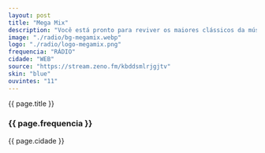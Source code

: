 ```yaml
---
layout: post
title: "Mega Mix"
description: "Você está pronto para reviver os maiores clássicos da música? Sintonize agora e deiche a música levar você para uma viagem no tempo."
image: "./radio/bg-megamix.webp"
logo: "./radio/logo-megamix.png"
frequencia: "RÁDIO"
cidade: "WEB"
source: "https://stream.zeno.fm/kbddsmlrjgjtv"
skin: "blue"
ouvintes: "11"
---
```

<span>{{ page.title }}</span>
<h3>{{ page.frequencia }}</h3>
<span>{{ page.cidade }}</span>
